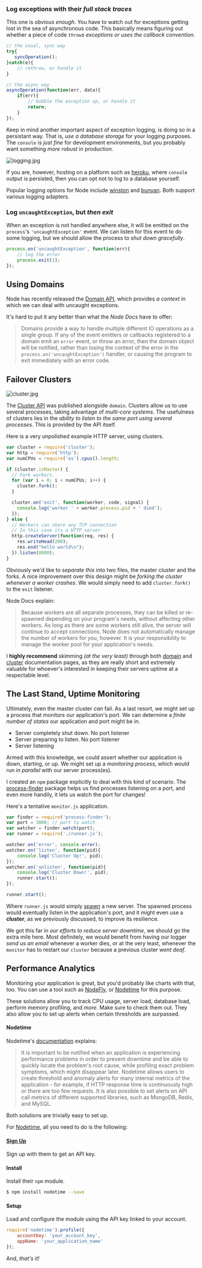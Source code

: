 ### Log **exceptions** with their _full stack traces_ ###

This one is _obvious enough_. You have to watch out for exceptions getting lost in the sea of asynchronous code. This basically means figuring out whether a piece of code _`throw`s exceptions or uses the callback convention_.

```js
// the usual, sync way
try{
   syncOperation(); 
}catch(e){
    // rethrow, or handle it
}

// the async way
asyncOperation(function(err, data){
    if(err){
        // bubble the exception up, or handle it
        return;
    }
});
```

Keep in mind another important aspect of exception logging, is doing so in a persistant way. That is, _use a database storage_ for your logging purposes. The `console` is _just fine_ for development environments, but you probably want something _more robust_ in production.

![logging.jpg][1]

If you are, however, hosting on a platform such as [heroku](https://www.heroku.com/ "Heroku Cloud Hosting"), where `console` output is persisted, then you can opt not to log to a database yourself.

Popular logging options for Node include [winston](https://github.com/flatiron/winston "flatiron/winston on GitHub") and [bunyan](https://github.com/trentm/node-bunyan "trentm/node-bunyan on GitHub"). Both support various logging adapters.

### Log `uncaughtException`, but _then exit_ ###

When an exception is not handled anywhere else, it will be emitted on the `process`'s `'uncaughtException'` event. We can listen for this event to do some logging, but we should allow the process to _shut down gracefully_.

```js
process.on('uncaughtException', function(err){
    // log the error
    process.exit(1);    
});
```

## Using Domains ##

Node has recently released the [Domain API](http://nodejs.org/api/domain.html "Domain - Node Docs"), which  provides _a context_ in which we can deal with uncaught exceptions.

It's hard to put it any better than what the _Node Docs_ have to offer:

> Domains provide a way to handle multiple different IO operations as a single group. If any of the event emitters or callbacks registered to a domain emit an `error` event, or throw an error, then the domain object will be notified, rather than losing the context of the error in the `process.on('uncaughtException')` handler, or causing the program to exit immediately with an error code.

## Failover Clusters ##

![cluster.jpg][2]

The [Cluster API](http://nodejs.org/api/cluster.html "Cluster - Node Docs") was published alongside `domain`. Clusters allow us to use several processes, taking advantage of _multi-core systems_. The usefulness of clusters lies in the _ability to listen to the same port using several processes_. This is provided by the API itself.

Here is a very unpolished example HTTP server, using clusters.

```js
var cluster = require('cluster');
var http = require('http');
var numCPUs = require('os').cpus().length;

if (cluster.isMaster) {
  // Fork workers.
  for (var i = 0; i < numCPUs; i++) {
    cluster.fork();
  }

  cluster.on('exit', function(worker, code, signal) {
    console.log('worker ' + worker.process.pid + ' died');
  });
} else {
  // Workers can share any TCP connection
  // In this case its a HTTP server
  http.createServer(function(req, res) {
    res.writeHead(200);
    res.end("hello world\n");
  }).listen(8000);
}
```

Obviously we'd like to _separate this_ into two files, the master cluster and the forks. A nice improvement over this design might be _forking the cluster whenever a worker crashes_. We would simply need to add `cluster.fork()` to the `exit` listener.

Node Docs explain:

> Because workers are all separate processes, they can be killed or re-spawned depending on your program's needs, without affecting other workers. As long as there are some workers still alive, the server will continue to accept connections. Node does not automatically manage the number of workers for you, however. It is your responsibility to manage the worker pool for your application's needs.

I **highly recommend** skimming _(at the very least)_ through both [domain](http://nodejs.org/api/domain.html "Domain - Node Docs") and [cluster](http://nodejs.org/api/cluster.html "Cluster - Node Docs") documentation pages, as they are really short and extremely valuable for whoever's interested in keeping their servers uptime at a respectable level.

## The Last Stand, Uptime Monitoring ##

Ultimately, even the master cluster _can_ fail. As a last resort, we might set up a process that monitors our application's port. We can determine a _finite number of states_ our application and port might be in.

- Server completely shut down. No port listener
- Server preparing to listen. No port listener
- Server listening

Armed with this knowledge, we could assert whether our application is down, starting, or up. We might set up a _monitoring process_, which would run _in parallel_ with our server process(es).

I created an `npm` package explicitly to deal with this kind of scenario. The [process-finder](https://github.com/bevacqua/process-finder "bevacqua/process-finder on GitHub") package helps us find processes listening on a port, and even more handily, it lets us watch the port for changes!

Here's a tentative `monitor.js` application.

```js
var finder = require('process-finder');
var port = 3000; // port to watch
var watcher = finder.watch(port);
var runner = require('./runner.js');

watcher.on('error', console.error);
watcher.on('listen', function(pid){
    console.log('Cluster Up!', pid);
});
watcher.on('unlisten', function(pid){
    console.log('Cluster Down!', pid);
    runner.start();
});

runner.start();
```

Where `runner.js` would simply [spawn](http://nodejs.org/api/child_process.html "Child Process - Node Docs") a new server. The spawned process would eventually listen in the application's port, and it might even use a **cluster**, as we previously discussed, to improve its resilience.

We got this far in _our efforts to reduce server downtime_, we should go the extra mile here. Most definitely, we would benefit from having our logger _send us an email_ whenever a worker dies, or at the very least, whenever the `monitor` has to restart our `cluster` because a previous cluster _went deaf_.

## Performance Analytics ##

Monitoring your application is great, but you'd probably like charts with that, too. You can use a tool such as [NodeFly](http://nodefly.com/ "NodeFly Monitoring Solution"), or [Nodetime](http://nodetime.com/ "Nodetime Performance Analytics") for this purpose.

These solutions allow you to track CPU usage, server load, database load, perform memory profiling, and _more_. Make sure to check them out. They also allow you to set up alerts when certain thresholds are surpassed.

#### Nodetime ####

Nodetime's [documentation](http://docs.nodetime.com/#alerts "Alerts - Nodetime Documentation") explains:

> It is important to be notified when an application is experiencing performance problems in order to prevent downtime and be able to quickly locate the problem's root cause, while profiling exact problem symptoms, which might disappear later. Nodetime allows users to create threshold and anomaly alerts for many internal metrics of the application - for example, if HTTP response time is continuously high or there are too few requests. It is also possible to set alerts on API call metrics of different supported libraries, such as MongoDB, Redis, and MySQL.

Both solutions are trivially easy to set up.

For [Nodetime](http://nodetime.com/ "Nodetime Performance Analytics"), all you need to do is the following:

#### [Sign Up](http://nodetime.com/signup "Sign up - Nodetime") ####

Sign up with them to get an API key.

#### Install ####

Install their `npm` module.

```bash
$ npm install nodetime --save
```

#### Setup ####

Load and configure the module using the API key linked to your account.

```js
require('nodetime').profile({
    accountKey: 'your_account_key', 
    appName: 'your_application_name'
});
```

And, _that's it!_

  [1]: https://i.imgur.com/gBJfpgY.jpg "Not the most useful kind of logging"
  [2]: https://i.imgur.com/qpxYf8O.jpg "Not quite, but better than nothing!"
